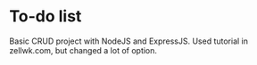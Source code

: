 # To-do list
Basic CRUD project with NodeJS and ExpressJS.
Used tutorial in zellwk.com, but changed a lot of option.

